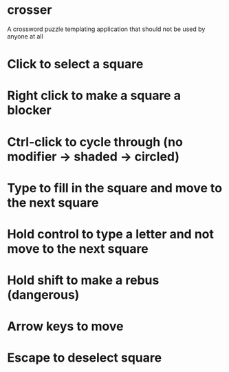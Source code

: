 # crosser
A crossword puzzle templating application that should not be used by anyone at all

# Click to select a square
# Right click to make a square a blocker
# Ctrl-click to cycle through (no modifier -> shaded -> circled)
# Type to fill in the square and move to the next square
# Hold control to type a letter and not move to the next square
# Hold shift to make a rebus (dangerous)
# Arrow keys to move
# Escape to deselect square
